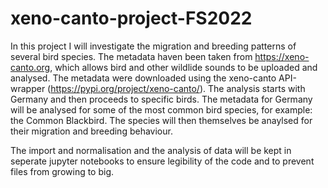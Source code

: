 # xeno-canto-project-FS2022

In this project I will investigate the migration and breeding patterns of several bird species. The metadata haven been taken from https://xeno-canto.org, 
which allows bird and other wildlide sounds to be uploaded and analysed. The metadata were downloaded using the xeno-canto API-wrapper (https://pypi.org/project/xeno-canto/). The analysis starts with Germany and then proceeds to specific birds.
The metadata for Germany will be analysed for some of the most common bird species, for example: the Common Blackbird. The species will then themselves
be anaylsed for their migration and breeding behaviour.

The import and normalisation and the analysis of data will be kept in seperate jupyter notebooks to ensure legibility of the code and to prevent
files from growing to big.
